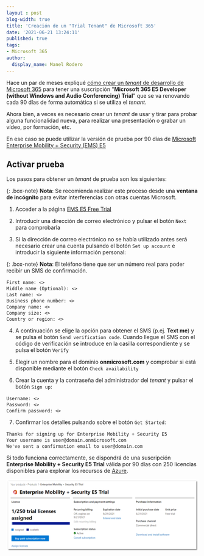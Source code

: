 ```yaml
---
layout : post
blog-width: true
title: 'Creación de un "Trial Tenant" de Microsoft 365'
date: '2021-06-21 13:24:11'
published: true
tags:
- Microsoft 365
author:
  display_name: Manel Rodero
---
```


Hace un par de meses expliqué [cómo crear un _tenant_ de desarrollo de Microsoft 365](/blog/creacion-de-un-dev-tenant-de-microsoft-365) para tener una suscripción "**Microsoft 365 E5 Developer (without Windows and Audio Conferencing) Trial**" que se va renovando cada 90 días de forma automática si se utiliza el _tenant_.

Ahora bien, a veces es necesario crear un _tenant_ de usar y tirar para probar alguna funcionalidad nueva, para realizar una presentación o grabar un vídeo, por formación, etc.

En ese caso se puede utilizar la versión de prueba por 90 días de [Microsoft Enterprise Mobility + Security (EMS) E5](https://www.microsoft.com/en-us/security/business/enterprise-mobility-security)

## Activar prueba

Los pasos para obtener un _tenant_ de prueba son los siguientes:

{: .box-note}
**Nota**: Se recomienda realizar este proceso desde una **ventana de incógnito** para evitar interferencias con otras cuentas Microsoft.

1) Acceder a la página [EMS E5 Free Trial](https://go.microsoft.com/fwlink/p/?LinkID=2077039&clcid=0x409&culture=en-us&country=US)

2) Introducir una dirección de correo electrónico y pulsar el botón `Next` para comprobarla

3) Si la dirección de correo electrónico no se había utilizado antes será necesario crear una cuenta pulsando el botón `Set up account` e introducir la siguiente información personal:

{: .box-note}
**Nota**: El teléfono tiene que ser un número real para poder recibir un SMS de confirmación.

```
First name: <>
Middle name (Optional): <>
Last name: <>
Business phone number: <>
Company name: <>
Company size: <>
Country or region: <>
```

4) A continuación se elige la opción para obtener el SMS (p.ej. **Text me**) y se pulsa el botón `Send verification code`. Cuando llegue el SMS con el código de verificación se introduce en la casilla correspondiente y se pulsa el botón `Verify`

5) Elegir un nombre para el dominio **onmicrosoft.com** y comprobar si está disponible mediante el botón `Check availability`

6) Crear la cuenta y la contraseña del administrador del _tenant_ y pulsar el botón `Sign up`:

```
Username: <>
Password: <>
Confirm password: <>
```

7) Confirmar los detalles pulsando sobre el botón `Get Started`:

```
Thanks for signing up for Enterprise Mobility + Security E5
Your username is user@domain.onmicrosoft.com
We've sent a confirmation email to user@domain.com
```

Si todo funciona correctamente, se dispondrá de una suscripción **Enterprise Mobility + Security E5 Trial** válida por 90 días con 250 licencias disponibles para explorar los recursos de [Azure](https://azure.microsoft.com/en-us/).

![Imagen][1]

[1]: /assets/img/blog/2021-06-21_image_1.png "Imagen"
